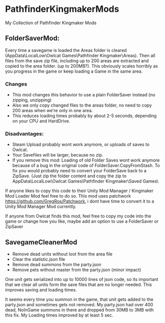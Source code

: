 # PathfinderKingmakerMods
My Collection of Pathfinder Kingmaker Mods

## FolderSaverMod:

Every time a savegame is loaded the Areas folder is cleared (AppData\LocalLow\Owlcat Games\Pathfinder Kingmaker\Areas). 
Then all files from the save zip file, including up to 200 areas are extracted and copied to the area folder. (up to 200MB?). 
This obviously scales horribly as you progress in the game or keep loading a Game in the same area.

### Changes

- This mod changes this behavior to use a plain FolderSaver instead (no zipping, unzipping)
- Also we only copy changed files to the areas folder, no need to copy 200 areas when we're only in one area.
- This reduces loading times probably by about 2-5 seconds, depending on your CPU and HardDrive.

### Disadvantages: 
- Steam Upload probably wont work anymore, or uploads of saves to Owlcat.
- Your Savefiles will be larger, because no zip.
- If you remove this mod: Loading of old Folder Saves wont work anymore because of a bug in the original code of FolderSaver.CopyFromStash.
To fix you would probably need to convert your FolderSave back to a ZipSave.
(Just zip the folder content and copy the zip to AppData\LocalLow\Owlcat Games\Pathfinder Kingmaker\Saved Games\

If anyone likes to copy this code to their Unity Mod Manager / Kingmaker Mod Loader Mod feel free to do so.
This mod uses patchwork  https://github.com/GregRos/Patchwork, i dont have time to convert it to a Unity Mod Manager Mod currently.

If anyone from Owlcat finds this mod, feel free to copy my code into the game or change how you like, maybe add an option to use a FolderSaver or ZipSaver


## SavegameCleanerMod

- Remove dead units without loot from the area file
- Clear the statistic.json file
- Remove dead summons from the party.json
- Remove pets without master from the party.json (minor impact)

One unit gets serialized into up to 10000 lines of json code, so its important that we clear all units form the save files that are no longer needed. This improves saving and loading times. 

It seems every time you summon in the game, that unit gets added to the party.json and sometimes gets not removed.
My party.json had over 400 dead, NoInGame summons in there and dropped from 30MB to 3MB with this fix. My Loading times improved by at least 5 sec.
